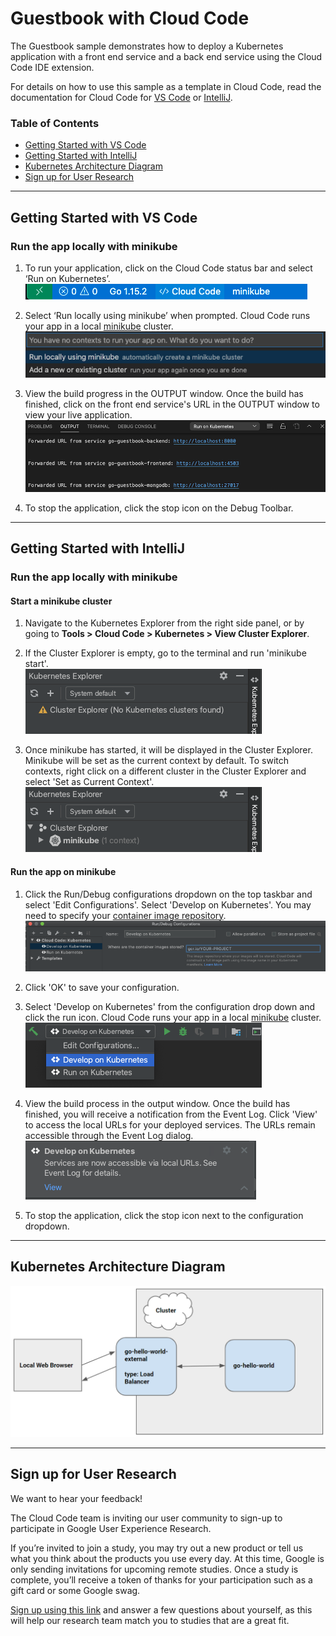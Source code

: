 # Guestbook with Cloud Code

The Guestbook sample demonstrates how to deploy a Kubernetes application with a front end service and a back end service using the Cloud Code IDE extension.  

For details on how to use this sample as a template in Cloud Code, read the documentation for Cloud Code for [VS Code](https://cloud.google.com/code/docs/vscode/quickstart-local-dev?utm_source=ext&utm_medium=partner&utm_campaign=CDR_kri_gcp_cloudcodereadmes_012521&utm_content=-) or [IntelliJ](https://cloud.google.com/code/docs/intellij/quickstart-k8s?utm_source=ext&utm_medium=partner&utm_campaign=CDR_kri_gcp_cloudcodereadmes_012521&utm_content=-).

### Table of Contents
* [Getting Started with VS Code](#getting-started-with-vs-code)
* [Getting Started with IntelliJ](#getting-started-with-intellij)
* [Kubernetes Architecture Diagram](#kubernetes-diagram)
* [Sign up for User Research](#sign-up-for-user-research)

---

## Getting Started with VS Code

### Run the app locally with minikube

1. To run your application, click on the Cloud Code status bar and select ‘Run on Kubernetes’.  
![image](./img/status-bar.png)

2. Select ‘Run locally using minikube’ when prompted. Cloud Code runs your app in a local [minikube](https://minikube.sigs.k8s.io/docs/start/) cluster.  
![image](./img/create-k8s-cluster.png)

3. View the build progress in the OUTPUT window. Once the build has finished, click on the front end service's URL in the OUTPUT window to view your live application.  
![image](./img/kubernetes-guestbook-url.png)

4.  To stop the application, click the stop icon on the Debug Toolbar.

---

## Getting Started with IntelliJ

### Run the app locally with minikube

#### Start a minikube cluster
1. Navigate to the Kubernetes Explorer from the right side panel, or by going to **Tools > Cloud Code > Kubernetes > View Cluster Explorer**. 

2. If the Cluster Explorer is empty, go to the terminal and run 'minikube start'.  
![image](./img/k8s-explorer-empty.png)

3. Once minikube has started, it will be displayed in the Cluster Explorer. Minikube will be set as the current context by default. To switch contexts, right click on a different cluster in the Cluster Explorer and select 'Set as Current Context'.  
![image](./img/k8s-explorer-full.png)


#### Run the app on minikube
1. Click the Run/Debug configurations dropdown on the top taskbar and select 'Edit Configurations'. Select 'Develop on Kubernetes'. You may need to specify your [container image repository](https://cloud.google.com/code/docs/intellij/configuring-container-image-settings?utm_source=ext&utm_medium=partner&utm_campaign=CDR_kri_gcp_cloudcodereadmes_012521&utm_content=-).  
![image](./img/image-repo.png)

2. Click 'OK' to save your configuration. 

3. Select 'Develop on Kubernetes' from the configuration drop down and click the run icon. Cloud Code runs your app in a local [minikube](ttps://minikube.sigs.k8s.io/docs/start/) cluster.  
![image](./img/deploy-config.png)

4. View the build process in the output window. Once the build has finished, you will receive a notification from the Event Log. Click 'View' to access the local URLs for your deployed services. The URLs remain accessible through the Event Log dialog.  
![image](./img/deploy-success.png)

5.  To stop the application, click the stop icon next to the configuration dropdown.

---
## Kubernetes Architecture Diagram
![Architecture Diagram](./img/diagram.png)

---
## Sign up for User Research

We want to hear your feedback!

The Cloud Code team is inviting our user community to sign-up to participate in Google User Experience Research. 

If you’re invited to join a study, you may try out a new product or tell us what you think about the products you use every day. At this time, Google is only sending invitations for upcoming remote studies. Once a study is complete, you’ll receive a token of thanks for your participation such as a gift card or some Google swag. 

[Sign up using this link](https://google.qualtrics.com/jfe/form/SV_4Me7SiMewdvVYhL?reserved=1&utm_source=In-product&Q_Language=en&utm_medium=own_prd&utm_campaign=Q1&productTag=clou&campaignDate=January2021&referral_code=UXbT481079) and answer a few questions about yourself, as this will help our research team match you to studies that are a great fit.
